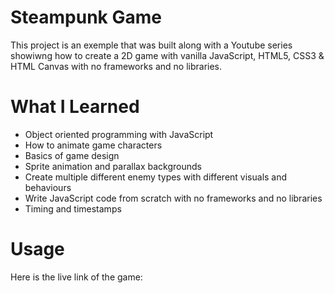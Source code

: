 # Steampunk Game
This project is an exemple that was built along with a Youtube series showiwng how to create a 2D game with vanilla JavaScript, HTML5, CSS3 & HTML Canvas with no frameworks and no libraries.

# What I Learned
* Object oriented programming with JavaScript
* How to animate game characters
* Basics of game design
* Sprite animation and parallax backgrounds
* Create multiple different enemy types with different visuals and behaviours
* Write JavaScript code from scratch with no frameworks and no libraries
* Timing and timestamps

# Usage
Here is the live link of the game: 
